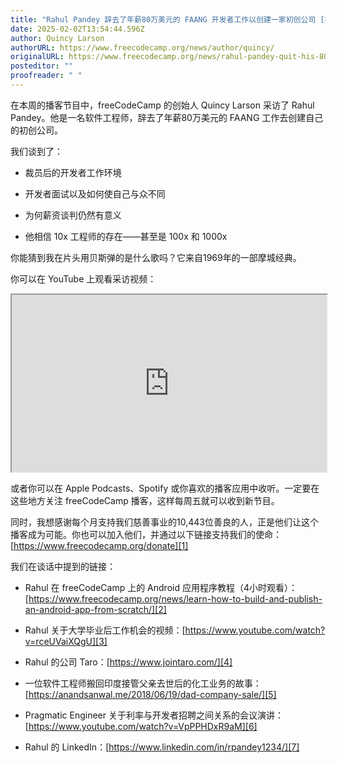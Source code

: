 ```yaml
---
title: "Rahul Pandey 辞去了年薪80万美元的 FAANG 开发者工作以创建一家初创公司 [播客 #137]"
date: 2025-02-02T13:54:44.596Z
author: Quincy Larson
authorURL: https://www.freecodecamp.org/news/author/quincy/
originalURL: https://www.freecodecamp.org/news/rahul-pandey-quit-his-800k-per-year-faang-developer-job-to-build-a-startup-podcast-137/
posteditor: ""
proofreader: " "
---
```


在本周的播客节目中，freeCodeCamp 的创始人 Quincy Larson 采访了 Rahul Pandey。他是一名软件工程师，辞去了年薪80万美元的 FAANG 工作去创建自己的初创公司。

<!-- more -->

我们谈到了：

-   裁员后的开发者工作环境

-   开发者面试以及如何使自己与众不同

-   为何薪资谈判仍然有意义

-   他相信 10x 工程师的存在——甚至是 100x 和 1000x


你能猜到我在片头用贝斯弹的是什么歌吗？它来自1969年的一部摩城经典。

你可以在 YouTube 上观看采访视频：

<iframe width="560" height="315" src="https://www.youtube.com/embed/v2iRCaIfiSc" style="aspect-ratio: 16 / 9; width: 100%; height: auto;" title="YouTube 视频播放器" allow="accelerometer; autoplay; clipboard-write; encrypted-media; gyroscope; picture-in-picture; web-share" referrerpolicy="strict-origin-when-cross-origin" allowfullscreen="" loading="lazy"></iframe>

或者你可以在 Apple Podcasts、Spotify 或你喜欢的播客应用中收听。一定要在这些地方关注 freeCodeCamp 播客，这样每周五就可以收到新节目。

同时，我想感谢每个月支持我们慈善事业的10,443位善良的人，正是他们让这个播客成为可能。你也可以加入他们，并通过以下链接支持我们的使命：[https://www.freecodecamp.org/donate][1]

我们在谈话中提到的链接：

-   Rahul 在 freeCodeCamp 上的 Android 应用程序教程（4小时观看）：[https://www.freecodecamp.org/news/learn-how-to-build-and-publish-an-android-app-from-scratch/][2]

-   Rahul 关于大学毕业后工作机会的视频：[https://www.youtube.com/watch?v=rceUVaiXQgU][3]

-   Rahul 的公司 Taro：[https://www.jointaro.com/][4]

-   一位软件工程师搬回印度接管父亲去世后的化工业务的故事：[https://anandsanwal.me/2018/06/19/dad-company-sale/][5]

-   Pragmatic Engineer 关于利率与开发者招聘之间关系的会议演讲：[https://www.youtube.com/watch?v=VpPPHDxR9aM][6]

-   Rahul 的 LinkedIn：[https://www.linkedin.com/in/rpandey1234/][7]


[1]: https://www.freecodecamp.org/donate
[2]: https://www.freecodecamp.org/news/learn-how-to-build-and-publish-an-android-app-from-scratch/
[3]: https://www.youtube.com/watch?v=rceUVaiXQgU
[4]: https://www.jointaro.com/
[5]: https://anandsanwal.me/2018/06/19/dad-company-sale/
[6]: https://www.youtube.com/watch?v=VpPPHDxR9aM
[7]: https://www.linkedin.com/in/rpandey1234/


